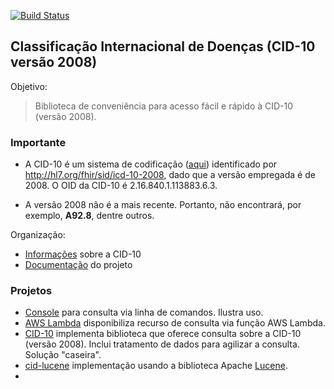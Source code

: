 
[![Build Status](https://app.travis-ci.com/kyriosdata/cid10.svg?branch=master)](https://app.travis-ci.com/kyriosdata/cid10)

## Classificação Internacional de Doenças (CID-10 versão 2008)

Objetivo:

> Biblioteca de conveniência para acesso fácil e rápido à CID-10 (versão 2008). 

### Importante

- A CID-10 é um sistema de codificação ([aqui](https://www.hl7.org/fhir/r4/icd.html)) identificado por
http://hl7.org/fhir/sid/icd-10-2008, dado que a versão empregada é de 2008. O OID da CID-10 é	2.16.840.1.113883.6.3.

- A versão 2008 não é a mais recente. Portanto, não encontrará, por exemplo, **A92.8**, dentre outros. 

Organização:

- [Informações](./documentacao/CID.md) sobre a CID-10
- [Documentação](documentacao/requisitos.md) do projeto


### Projetos

- [Console](./projetos/cid-console) para consulta via linha de comandos. Ilustra uso.
- [AWS Lambda](./projetos/cid-lambda) disponibiliza recurso de consulta via função AWS Lambda.
- [CID-10](./projetos/cid-core) implementa biblioteca que oferece consulta sobre a CID-10 (versão 2008). Inclui tratamento de dados para agilizar a consulta. Solução "caseira". 
- [cid-lucene](./projetos/cid-lucene) implementação usando a biblioteca Apache [Lucene](https://lucene.apache.org/).
- 


